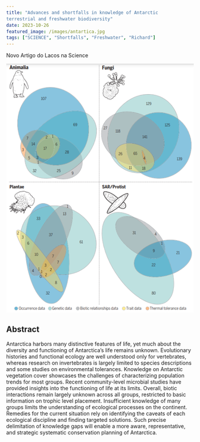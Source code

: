 ```yaml
---
title: "Advances and shortfalls in knowledge of Antarctic
terrestrial and freshwater biodiversity"
date: 2023-10-26
featured_image: /images/antartica.jpg
tags: ["SCIENCE", "Shortfalls", "Freshwater", "Richard"]
---
```

Novo Artigo do Lacos na Science

![](../../static/images/reinos.png "fig2")

## Abstract

Antarctica harbors many distinctive features of life, yet much about the diversity and functioning of Antarctica’s life remains unknown. Evolutionary histories and functional ecology are well understood only for vertebrates, whereas research on invertebrates is largely limited to species descriptions and some studies on environmental tolerances. Knowledge on Antarctic vegetation cover showcases the challenges of characterizing population trends for most groups. Recent community-level microbial studies have provided insights into the functioning of life at its limits. Overall, biotic interactions remain largely unknown across all groups, restricted to basic information on trophic level placement. Insufficient knowledge of many groups limits the understanding of ecological processes on the continent. Remedies for the current situation rely on identifying the caveats of each ecological discipline and finding targeted solutions. Such precise delimitation of knowledge gaps will enable a more aware, representative, and strategic systematic conservation planning of Antarctica.
